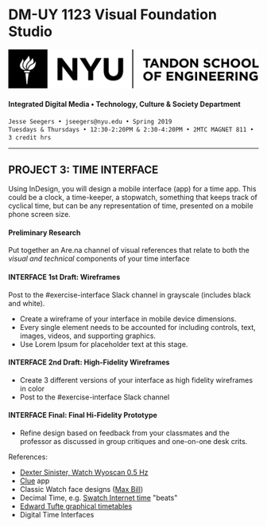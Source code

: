 # DM-UY 1123 Visual Foundation Studio
![NYU](nyu_soe_logo.png)
#### Integrated Digital Media • Technology, Culture & Society Department 
    Jesse Seegers • jseegers@nyu.edu • Spring 2019 
    Tuesdays & Thursdays • 12:30-2:20PM & 2:30-4:20PM • 2MTC MAGNET 811 • 3 credit hrs
---


## PROJECT 3: TIME INTERFACE
Using InDesign, you will design a mobile interface (app) for a time app. This could be a clock, a time-keeper, a stopwatch, something that keeps track of cyclical time, but can be any representation of time, presented on a mobile phone screen size.



#### Preliminary Research

Put together an Are.na channel of visual references that relate to both the *visual and technical* components of your time interface

#### INTERFACE 1st Draft: Wireframes    
Post to the #exercise-interface Slack channel in grayscale (includes black and white). 

* Create a wireframe of your interface in mobile device dimensions. 
* Every single element needs to be accounted for including controls, text, images, videos, and supporting graphics. 
* Use Lorem Ipsum for placeholder text at this stage.

#### INTERFACE 2nd Draft: High-Fidelity Wireframes  
* Create 3 different versions of your interface as high fidelity wireframes in color
* Post to the #exercise-interface Slack channel

#### INTERFACE Final: Final Hi-Fidelity Prototype 
* Refine design based on feedback from your classmates and the professor as discussed in group critiques and one-on-one desk crits.


References:

- [Dexter Sinister, Watch Wyoscan 0.5 Hz](https://www.youtube.com/watch?v=Ud4NN8pE74A)
- [Clue](https://itunes.apple.com/us/app/clue-period-ovulation-tracker/id657189652) app
- Classic Watch face designs ([Max Bill](https://originalmaxbilljunghans.blogspot.com/))
- Decimal Time, e.g. [Swatch Internet time](https://en.wikipedia.org/wiki/Swatch_Internet_Time) "beats"
- [Edward Tufte graphical timetables](https://www.edwardtufte.com/bboard/q-and-a-fetch-msg?msg_id=0003zP)
- Digital Time Interfaces




